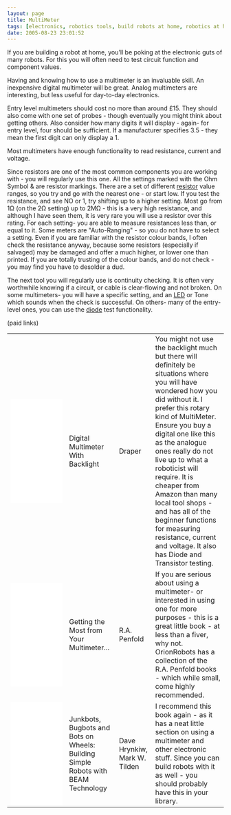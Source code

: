```yaml
---
layout: page
title: MultiMeter
tags: [electronics, robotics tools, build robots at home, robotics at home]
date: 2005-08-23 23:01:52
---
```

If you are building a robot at home, you'll be poking at the electronic guts of many robots.
For this you will often need to test circuit function and component values.

Having and knowing how to use a multimeter is an invaluable skill.
An inexpensive digital multimeter will be great.
Analog multimeters are interesting, but less useful for day-to-day electronics.

Entry level multimeters should cost no more than around £15.
They should also come with one set of probes - though eventually you might think about getting others.
Also consider how many digits it will display - again- for entry level, four should be sufficient.
If a manufacturer specifies 3.5 - they mean the first digit can only display a 1.

Most multimeters have enough functionality to read resistance, current and voltage.

Since resistors are one of the most common components you are working with - you will regularly use this one.
All the settings marked with the Ohm Symbol &amp; are resistor markings.
There are a set of different <a href="/wiki/resistor.html" title="Resistor">resistor</a> value ranges, so you try and go with the nearest one - or start low.
If you test the resistance, and see NO or 1, try shifting up to a higher setting.
Most go from 1&ohm; (on the 2&ohm; setting) up to 2M&ohm; - this is a very high resistance, and although I have seen them, it is very rare you will use a resistor over this rating.
For each setting- you are able to measure resistances less than, or equal to it.
Some meters are "Auto-Ranging" - so you do not have to select a setting.
Even if you are familiar with the resistor colour bands, I often check the resistance anyway, because some resistors (especially if salvaged) may be damaged and offer a much higher, or lower one than printed.
If you are totally trusting of the colour bands, and do not check - you may find you have to desolder a dud.

The next tool you will regularly use is continuity checking.
It is often very worthwhile knowing if a circuit, or cable is clear-flowing and not broken.
On some multimeters- you will have a specific setting, and an [LED](/wiki/led.html "Light Emitting Diode") or Tone which sounds when the check is successful.
On others- many of the entry-level ones, you can use the <a href="/wiki/diode.html" title="Diode">diode</a> test functionality.

(paid links)

<table class="normal" id="fancytable_1"> <tr> <td > <iframe style="width:120px;height:240px;" marginwidth="0" marginheight="0" scrolling="no" frameborder="0" src="//ws-eu.amazon-adsystem.com/widgets/q?ServiceVersion=20070822&OneJS=1&Operation=GetAdHtml&MarketPlace=GB&source=ss&ref=as_ss_li_til&ad_type=product_link&tracking_id=orionrobots-21&marketplace=amazon&region=GB&placement=B0001K9XKW&asins=B0001K9XKW&linkId=00e77171ba07087e01b1992e91c853a0&show_border=true&link_opens_in_new_window=true"></iframe> </td> <td >Digital Multimeter With Backlight</td> <td >Draper</td> <td >You might not use the backlight much but there will definitely be situations where you will have wondered how you did without it. I prefer this rotary kind of MultiMeter. Ensure you buy a digital one like this as the analogue ones really do not live up to what a roboticist will require.  It is cheaper from Amazon than many local tool shops -  and has all of the beginner functions for measuring resistance, current and voltage. It also has Diode and Transistor testing.</td> </tr>
<tr> <td><iframe style="width:120px;height:240px;" marginwidth="0" marginheight="0" scrolling="no" frameborder="0" src="//ws-eu.amazon-adsystem.com/widgets/q?ServiceVersion=20070822&OneJS=1&Operation=GetAdHtml&MarketPlace=GB&source=ss&ref=as_ss_li_til&ad_type=product_link&tracking_id=orionrobots-21&marketplace=amazon&region=GB&placement=0859341844&asins=0859341844&linkId=525b73f8a0b0cef32617492bdb576890&show_border=true&link_opens_in_new_window=true"></iframe></td> <td>Getting the Most from Your Multimeter...</td> <td>R.A. Penfold</td> <td>If you are serious about using a multimeter- or interested in using one for more purposes - this is a great little book - at less than a fiver, why not. OrionRobots has a collection of the R.A. Penfold books - which while small, come highly recommended.</td> </tr>
<tr> <td ><iframe style="width:120px;height:240px;" marginwidth="0" marginheight="0" scrolling="no" frameborder="0" src="//ws-eu.amazon-adsystem.com/widgets/q?ServiceVersion=20070822&OneJS=1&Operation=GetAdHtml&MarketPlace=GB&source=ss&ref=as_ss_li_til&ad_type=product_link&tracking_id=orionrobots-21&marketplace=amazon&region=GB&placement=0072226013&asins=0072226013&linkId=5ae64635210d8d6d147aa09b8c74f5da&show_border=true&link_opens_in_new_window=true"></iframe></td> <td >Junkbots, Bugbots and Bots on Wheels: Building Simple Robots with BEAM Technology</td> <td > Dave Hrynkiw, Mark W. Tilden </td> <td > I recommend this book again - as it has a neat little section on using a multimeter and other electronic stuff. Since you can build robots with it as well - you should probably have this in your library.</td> </tr> </table>
